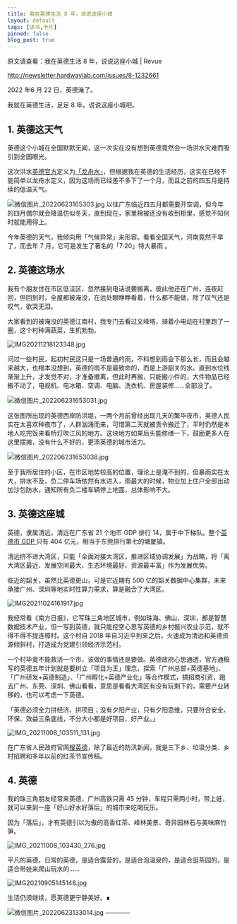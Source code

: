 ```yaml
---
title: 我在英德生活 8 年，说说这座小城
layout: default
tags: [读书,卡片]
pinned: false
blog_post: true
---
```



原文请查看：我在英德生活 8 年，说说这座小城 | Revue

http://newsletter.hardwaylab.com/issues/8-1232661

2022 年6 月 22 日，英德淹了。

我就在英德生活，足足 8 年。说说这座小城吧。

## 1. 英德这天气

英德这个小城在全国默默无闻，这一次实在没有想到英德竟然会一场洪水灾难而吸引到全国眼光。

这次洪水[英德官方](https://mp.weixin.qq.com/s/1tn6MIKKY6XO6eaYtJpYKg)定义为[「龙舟水」](http://slt.gd.gov.cn/zthg/2020nzt/hswqffxx/lzs/content/post_2992040.html)，但根据我在英德的生活经历，这实在已经不能简单以龙舟水定义，因为这场雨已经差不多下了一个月，而且之前的四五月是持续的低温天气。

![微信图片_20220623165303.jpg](https://cdn.nlark.com/yuque/0/2022/jpeg/87881/1655974627956-75370a29-46df-422f-a3c8-925ba85e5968.jpeg#averageHue=%23424944&clientId=u8f966be4-6e92-4&crop=0&crop=0&crop=1&crop=1&from=drop&id=u362963e5&margin=%5Bobject%20Object%5D&name=%E5%BE%AE%E4%BF%A1%E5%9B%BE%E7%89%87_20220623165303.jpg&originHeight=4344&originWidth=5792&originalType=binary&ratio=1&rotation=0&showTitle=false&size=2721707&status=done&style=none&taskId=ua45a507c-c670-439b-8144-6157351a1bb&title=)
以往广东临近四五月都需要开空调，但今年的四月偶尔就会降温仿似冬天，直到现在，家里棉被还没有收到柜里，感觉不知何时就能用得上。

今年英德的天气，我倾向用「气候异常」来形容。看看全国天气，河南竟然干旱了，而去年 7 月，它可是发生了著名的「7·20」特大暴雨 。

## 2. 英德这场水

我有个朋友住在市区低洼区，忽然接到电话说要搬离，彼此他还在广州，连夜赶回，但回到时，全屋都被淹没，在远处眼睁睁看着，什么都不能做，除了叹气还是叹气，欲哭无泪。

大家看到的被淹没的英德江南村，我专门去看过文峰塔，骑着小电动在村里跑了一圈，这个村种满蔬菜，生机勃勃。

![IMG20211218123348.jpg](https://cdn.nlark.com/yuque/0/2022/jpeg/87881/1655975322078-5b2aeb44-14a1-4a79-9f23-554416f851c1.jpeg#averageHue=%233a3c34&clientId=u8f966be4-6e92-4&crop=0&crop=0&crop=1&crop=1&from=drop&id=u091b5ac3&margin=%5Bobject%20Object%5D&name=IMG20211218123348.jpg&originHeight=3456&originWidth=4608&originalType=binary&ratio=1&rotation=0&showTitle=false&size=6393644&status=done&style=none&taskId=u994d1881-af56-439f-b277-d79b93aa05f&title=)

问过一些村民，起初村民这只是一场普通的雨，不料想到雨会下那么长，而且会越来越大，也根本没想到，英德的雨不是最致命的，而是上游韶关的水。直到水位线渐渐上升，才发觉不对，才准备撤离，但此时再搬，只能搬小件的，大件物品已经搬不动了，电视机、电冰箱、空调、电脑、洗衣机、房屋装修……全部没了。

![微信图片_202206231653031.jpg](https://cdn.nlark.com/yuque/0/2022/jpeg/87881/1655974637579-95342a5b-307a-4704-9055-b8a4286a1b74.jpeg#averageHue=%236f8c22&clientId=u8f966be4-6e92-4&crop=0&crop=0&crop=1&crop=1&from=drop&id=uc1c8f27e&margin=%5Bobject%20Object%5D&name=%E5%BE%AE%E4%BF%A1%E5%9B%BE%E7%89%87_202206231653031.jpg&originHeight=810&originWidth=1698&originalType=binary&ratio=1&rotation=0&showTitle=false&size=128890&status=done&style=none&taskId=u1f3e78dc-951b-4c36-bfe4-429bc9352bc&title=)

这张图所出现的英德西岸防洪堤，一两个月前曾经出现几天的繁华夜市，英德人民实在太喜欢种夜市了，人群汹涌而来，可惜第二天就被责令搬迁了，平时仍然是本地人吃完饭来看桥灯吹江风的地方。这块地方如果后头能修缮一下，鼓励更多人在这里摆摊，没有什么不好的，更添英德的城市活力。

![微信图片_202206231653038.jpg](https://cdn.nlark.com/yuque/0/2022/jpeg/87881/1655974753280-7419a1c3-05a0-4a63-8962-3883cb8133ee.jpeg#averageHue=%23475c63&clientId=u8f966be4-6e92-4&crop=0&crop=0&crop=1&crop=1&from=drop&id=ube0cc4ad&margin=%5Bobject%20Object%5D&name=%E5%BE%AE%E4%BF%A1%E5%9B%BE%E7%89%87_202206231653038.jpg&originHeight=960&originWidth=1280&originalType=binary&ratio=1&rotation=0&showTitle=false&size=175388&status=done&style=none&taskId=u46dee171-1bee-4b25-8586-177899d093c&title=)

至于我所居住的小区，在市区地势较高的位置，理论上是淹不到的，但暴雨实在太大，排水不及，负二停车场依然有水进入，雨最大的时候，物业加上住户全部出动加沙包防水，通知所有负二楼车辆停上地面，总体影响不大。

## 3. 英德这座城

英德，隶属清远，清远在广东省 21 个地市 GDP 排行 14，属于中下梯队。整个[英德市 GDP ](http://www.yingde.gov.cn/ydgk/jjfz/)只有 404 亿元，相当于东莞排行第七的塘厦镇。

清远挤不进大湾区，只能「全面对接大湾区，推进区域协调发展」为战略，将「离大湾区最近、发展空间最大、生态环境最好、资源最丰富」作为发展优势。

临近的韶关，虽然比英德更山，可是它近期有 500 亿的韶关数据中心集群，未来承接广州、深圳等地实时性算力需求，算是融合了大湾区。

![IMG20211024161917.jpg](https://cdn.nlark.com/yuque/0/2022/jpeg/87881/1655975728692-6e6fd981-79d3-49ca-aadc-5c1e86b2893f.jpeg#averageHue=%234b5f68&clientId=u8f966be4-6e92-4&crop=0&crop=0&crop=1&crop=1&from=paste&height=1728&id=u69f34beb&margin=%5Bobject%20Object%5D&name=IMG20211024161917.jpg&originHeight=3456&originWidth=4608&originalType=binary&ratio=1&rotation=0&showTitle=false&size=5019611&status=done&style=none&taskId=ueb9efc94-8ffd-44d4-bf41-1fcd276cd53&title=&width=2304)

我经常看《南方日报》，它写珠三角地区城市，例如珠海、佛山、深圳，都是智慧数据技术产业，但一写到英德，就只能挖空心思写英德的乡村振兴农业示范，就不得不得不提连樟村。这个村自 2018 年自习近平到来之后，火速成为清远和英德资源倾斜村，打造成为党建引领经济示范村。

一个村毕竟不能救活一个市，该做的事情还是要做。英德政府心思通透，官方通稿写的英德五年计划就是要树立「项目为王」理念，探索「广州总部+英德基地」、「广州研发+英德制造」、「广州孵化+英德产业化」等合作模式，搞招商引资，跑去广州、东莞、深圳、佛山看看，意思是看看大湾区有没有玩剩下的，需要产业转移的，也可以考虑一下英德。

「英德必须全力拼经济、拼项目；没有夕阳产业，只有夕阳思维，只要符合安全、环保、效益三条底线，不分大小都是好项目、好产业。」

![IMG_20211008_103511_131.jpg](https://cdn.nlark.com/yuque/0/2022/jpeg/87881/1655974405149-ccaaebd3-ce32-43de-a050-e4cabc49e3e8.jpeg#averageHue=%239abcd3&clientId=u8f966be4-6e92-4&crop=0&crop=0&crop=1&crop=1&from=drop&id=Vkk76&margin=%5Bobject%20Object%5D&name=IMG_20211008_103511_131.jpg&originHeight=3456&originWidth=4608&originalType=binary&ratio=1&rotation=0&showTitle=false&size=5109540&status=done&style=none&taskId=u4e77a3e1-8ffb-434f-a1f7-03be8f6d11c&title=)

在广东省人民政府官网[搜英德](https://search.gd.gov.cn/search/all/2?keywords=%E8%8B%B1%E5%BE%B7&c=index&a=all)，除了最近的防汛新闻，就是三下乡、垃圾分类、乡村招聘和多年以前的红茶节宣传稿。

## 4. 英德

我的珠三角朋友经常来英德，广州高铁只需 45 分钟，车程只需两小时，带上娃，就可以来到一座「好山好水好落后」的城市来吃喝玩乐。

因为「落后」，才有英德引以为傲的高香红茶、峰林美景、奇异园林石与美味麻竹笋。

![IMG_20211008_103430_276.jpg](https://cdn.nlark.com/yuque/0/2022/jpeg/87881/1655975445761-20d6bc8f-d6f7-4644-ad6f-45af3ae7ccfa.jpeg#averageHue=%23232e1d&clientId=u8f966be4-6e92-4&crop=0&crop=0&crop=1&crop=1&from=paste&height=540&id=u0e40c0b5&margin=%5Bobject%20Object%5D&name=IMG_20211008_103430_276.jpg&originHeight=1080&originWidth=1440&originalType=binary&ratio=1&rotation=0&showTitle=false&size=381580&status=done&style=none&taskId=u668cda99-4239-450b-a4bc-c77f4c8a764&title=&width=720)

平凡的英德，日常的英德，是适合露营的，是适合泡温泉的，是适合逛茶园的，是适合带娃来爬山玩水的……

![IMG20210905145148.jpg](https://cdn.nlark.com/yuque/0/2022/jpeg/87881/1655975680438-1e284666-7904-40b4-b913-e1a0ec7404fe.jpeg#clientId=u8f966be4-6e92-4&crop=0&crop=0&crop=1&crop=1&from=paste&height=1728&id=u571f35f9&margin=%5Bobject%20Object%5D&name=IMG20210905145148.jpg&originHeight=3456&originWidth=4608&originalType=binary&ratio=1&rotation=0&showTitle=false&size=6150725&status=done&style=none&taskId=ued243825-46d5-45c5-854c-3987a5a2d7e&title=&width=2304)

生活仍须继续，愿英德更宁静美好。∎

![微信图片_20220623133014.jpg](https://cdn.nlark.com/yuque/0/2022/jpeg/87881/1655974524824-0c15282d-7d29-4c9b-afe5-ff02a5783d2c.jpeg#clientId=u8f966be4-6e92-4&crop=0&crop=0&crop=1&crop=1&from=paste&height=720&id=ua4238753&margin=%5Bobject%20Object%5D&name=%E5%BE%AE%E4%BF%A1%E5%9B%BE%E7%89%87_20220623133014.jpg&originHeight=1440&originWidth=1080&originalType=binary&ratio=1&rotation=0&showTitle=false&size=146890&status=done&style=none&taskId=u8dbd0afc-4eba-4c33-83bd-aa0d78b7e98&title=&width=540)
————